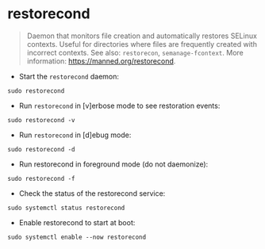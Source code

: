 # restorecond

> Daemon that monitors file creation and automatically restores SELinux contexts.
> Useful for directories where files are frequently created with incorrect contexts.
> See also: `restorecon`, `semanage-fcontext`.
> More information: <https://manned.org/restorecond>.

- Start the `restorecond` daemon:

`sudo restorecond`

- Run `restorecond` in [v]erbose mode to see restoration events:

`sudo restorecond -v`

- Run `restorecond` in [d]ebug mode:

`sudo restorecond -d`

- Run restorecond in foreground mode (do not daemonize):

`sudo restorecond -f`

- Check the status of the restorecond service:

`sudo systemctl status restorecond`

- Enable restorecond to start at boot:

`sudo systemctl enable --now restorecond`

